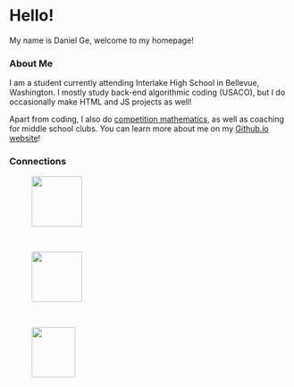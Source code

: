 # Hello!

My name is Daniel Ge, welcome to my homepage! 

### About Me
I am a student currently attending Interlake High School in Bellevue, Washington. I mostly study back-end algorithmic coding (USACO), but I do occasionally make HTML and JS projects as well!

Apart from coding, I also do [competition mathematics](https://artofproblemsolving.com/community/user/421556), as well as coaching for middle school clubs. You can learn more about me on my [Github.io website](https://denialriver8810.github.io/)!

### Connections
<a href="https://www.youtube.com/channel/UCn0-0NrbLV_EdIIn2WWQ4uw">
  <figure>
    <img src="https://denialriver8810.github.io/images/YouTube-Mark.jpg" style="width:90px;height:90px;">
  </figure>
</a>
&nbsp;&nbsp;&nbsp;&nbsp;&nbsp;&nbsp;&nbsp
<a href="https://discordapp.com/users/701556544462127124/">
  <figure>
    <img src="https://denialriver8810.github.io/images/Discord-Mark.webp" style="width:90px;height:90px;">
  </figure>
</a>
&nbsp;&nbsp;&nbsp;&nbsp;&nbsp;&nbsp;&nbsp
<a href="https://artofproblemsolving.com/community/user/421556">
  <figure>
    <img src="https://denialriver8810.github.io/images/Aops-Mark.png" style="width:78px;height:90px;">
  </figure>
</a>
